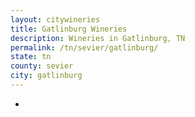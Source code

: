 ```yaml
---
layout: citywineries
title: Gatlinburg Wineries
description: Wineries in Gatlinburg, TN
permalink: /tn/sevier/gatlinburg/
state: tn
county: sevier
city: gatlinburg
---
```

-
